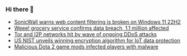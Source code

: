 ### Hi there 👋

<!--START_SECTION:feed-->
* [SonicWall warns web content filtering is broken on Windows 11 22H2](https://www.bleepingcomputer.com/news/security/sonicwall-warns-web-content-filtering-is-broken-on-windows-11-22h2/)
* [Weee! grocery service confirms data breach, 1.1 million affected](https://www.bleepingcomputer.com/news/security/weee-grocery-service-confirms-data-breach-11-million-affected/)
* [Tor and I2P networks hit by wave of ongoing DDoS attacks](https://www.bleepingcomputer.com/news/security/tor-and-i2p-networks-hit-by-wave-of-ongoing-ddos-attacks/)
* [US NIST unveils winning encryption algorithm for IoT data protection](https://www.bleepingcomputer.com/news/security/us-nist-unveils-winning-encryption-algorithm-for-iot-data-protection/)
* [Malicious Dota 2 game mods infected players with malware](https://www.bleepingcomputer.com/news/security/malicious-dota-2-game-mods-infected-players-with-malware/)
<!--END_SECTION:feed-->

<!--
**frankenk/frankenk** is a ✨ _special_ ✨ repository because its `README.md` (this file) appears on your GitHub profile.

Here are some ideas to get you started:

- 🔭 I’m currently working on ...
- 🌱 I’m currently learning ...
- 👯 I’m looking to collaborate on ...
- 🤔 I’m looking for help with ...
- 💬 Ask me about ...
- 📫 How to reach me: ...
- 😄 Pronouns: ...
- ⚡ Fun fact: ...
-->



